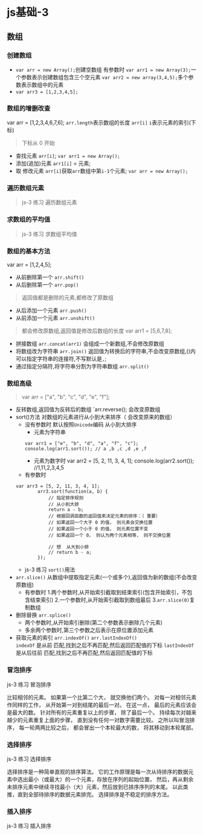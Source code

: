# js基础-3
## 数组
### 创建数组
- `var arr = new Array();`创建空数组
有参数时
`var arr1 = new Array(3);`一个参数表示创建数组包含三个空元素
`var arr2 = new array(3,4,5);`多个参数表示数组中的元素
- `var arr3 = [1,2,3,4,5];`

### 数组的增删改查
var arr = [1,2,3,4,6,7,6];
`arr.length`表示数组的长度
`arr[i]` `i`表示元素的索引(下标)
> 下标从 0 开始
- 查找元素 `arr[i]`;
`var arr1 = new Array();`
- 添加(追加)元素 `arr1[i]` = 元素;
- 取 修改元素
`arr[i]`获取`arr`数组中第`i-1`个元素;
`var arr = new Array();`

### 遍历数组元素
> js-3 练习 遍历数组元素


### 求数组的平均值
> js-3 练习 求数组平均值

### 数组的基本方法
var arr = [1,2,4,5];
- 从前删除第一个  `arr.shift()`
- 从后删除第一个  `arr.pop()`
> 返回值都是删除的元素,都修改了原数组
- 从后添加一个元素  `arr.push()`
- 从前添加一个元素  `arr.unshift()`
> 都会修改原数组,返回值是修改后数组的长度
var arr1 = [5,6,7,8];
- 拼接数组  `arr.concat(arr1)`
会组成一个新数组,不会修改原数组
- 将数组改为字符串  `arr.join()`
返回值为转换后的字符串,不会改变原数组,()内可以指定字符串的连接符,不写默认是`,`;
- 通过指定分隔符,将字符串分割为字符串数组  `arr.split()`


### 数组高级
> var arr = ["a", "b", "c", "d", "e", "f"];
- 反转数组,返回值为反转后的数组 `arr.reverse();
会改变原数组
- sort()方法 对数组的元素进行从小到大来排序（ 会改变原来的数组）
    - 没有参数时  默认按照`Unicode`编码 从小到大排序
        - 元素为字符串
        ```
        var arr1 = ["e", "b", "d", "a", "f", "c"];
	    console.log(arr1.sort()); // a ,b ,c ,d ,e ,f
        ```
        - 元素为数字时
        var arr2 = [5, 2, 11, 3, 4, 1];
		console.log(arr2.sort()); //1,11,2,3,4,5
    - 有参数时
    ```
    var arr3 = [5, 2, 11, 3, 4, 1];
			arr3.sort(function(a, b) {
				// 指定排序规则
				// 从小到大排
				return a - b;
				// 根据回调函数的返回值来决定元素的排序：（ 重要）
				// 如果返回一个大于 0 的值， 则元素会交换位置
				// 如果返回一个小于 0 的值， 则元素位置不变
				// 如果返回一个 0， 则认为两个元素相等， 则不交换位置

				// 想  从大到小排
				// return b - a;
			});
    ```
    - js-3 练习    `sort()`用法 
- `arr.slice()`    从数组中提取指定元素(一个或多个),返回值为新的数组(不会改变原数组)
    - 有参数时
    1.两个参数时,从开始索引截取到结束索引(包含开始索引，不包含结束索引)
    2.一个参数时,从开始索引截取到数组最后
    3.`arr.slice(0)`复制数组
- 删除替换  `arr.splice()`
    - 两个参数时,从开始索引删除(第二个参数表示删除几个元素)
    - 多余两个参数时,第三个参数之后表示在原位置添加元素 
- 获取元素的索引  `arr.indexOf()`  `arr.lastIndexOf()`    
`indexOf` 是从前 匹配,找到之后不再匹配,然后返回匹配值的下标
`lastIndexOf` 是从后往前 匹配,找到之后不再匹配,然后返回匹配值的下标


### 冒泡排序
js-3 练习 冒泡排序

比较相邻的元素。 如果第一个比第二个大， 就交换他们两个。
对每一对相邻元素作同样的工作， 从开始第一对到结尾的最后一对。 在这一点， 最后的元素应该会是最大的数。
针对所有的元素重复以上的步骤， 除了最后一个。
持续每次对越来越少的元素重复上面的步骤， 直到没有任何一对数字需要比较。
之所以叫冒泡排序， 每一轮两两比较之后， 都会冒出一个本轮最大的数， 将其移动到本轮尾部。

### 选择排序
js-3 练习 选择排序

选择排序是一种简单直观的排序算法。
它的工作原理是每一次从待排序的数据元素中选出最小（或最大）的一个元素，存放在序列的起始位置，
然后，再从剩余未排序元素中继续寻找最小（大）元素，然后放到已排序序列的末尾。
以此类推，直到全部待排序的数据元素排完。
选择排序是不稳定的排序方法。


### 插入排序
js-3 练习 插入排序



